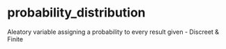 # probability_distribution
Aleatory variable assigning a probability to every result given - Discreet & Finite
